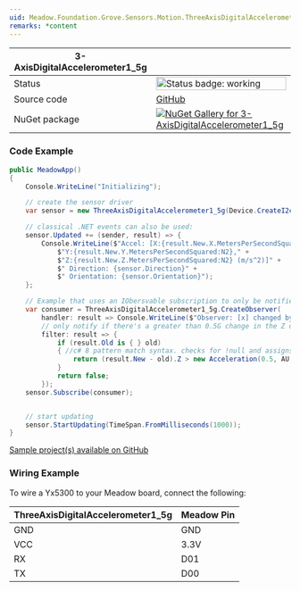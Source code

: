 ```yaml
---
uid: Meadow.Foundation.Grove.Sensors.Motion.ThreeAxisDigitalAccelerometer1_5g
remarks: *content
---
```


| 3-AxisDigitalAccelerometer1_5g | |
|--------|--------|
| Status | <img src="https://img.shields.io/badge/Working-brightgreen" style="width: auto; height: -webkit-fill-available;" alt="Status badge: working" /> |
| Source code | [GitHub](https://github.com/WildernessLabs/Meadow.Foundation.Grove/tree/main/Source/3-AxisDigitalAccelerometer_1_5g) |
| NuGet package | <a href="https://www.nuget.org/packages/Meadow.Foundation.Grove.Sensors.Motion.3-AxisDigitalAccelerometer1_5g/" target="_blank"><img src="https://img.shields.io/nuget/v/Meadow.Foundation.Grove.Sensors.Motion.3-AxisDigitalAccelerometer1_5g.svg?label=Meadow.Foundation.Grove.Sensors.Motion.3-AxisDigitalAccelerometer1_5g" alt="NuGet Gallery for 3-AxisDigitalAccelerometer1_5g" /></a> |

### Code Example

```csharp
public MeadowApp()
{
    Console.WriteLine("Initializing");

    // create the sensor driver
    var sensor = new ThreeAxisDigitalAccelerometer1_5g(Device.CreateI2cBus());

    // classical .NET events can also be used:
    sensor.Updated += (sender, result) => {
        Console.WriteLine($"Accel: [X:{result.New.X.MetersPerSecondSquared:N2}," +
            $"Y:{result.New.Y.MetersPerSecondSquared:N2}," +
            $"Z:{result.New.Z.MetersPerSecondSquared:N2} (m/s^2)]" +
            $" Direction: {sensor.Direction}" +
            $" Orientation: {sensor.Orientation}");
    };

    // Example that uses an IObersvable subscription to only be notified when the filter is satisfied
    var consumer = ThreeAxisDigitalAccelerometer1_5g.CreateObserver(
        handler: result => Console.WriteLine($"Observer: [x] changed by threshold; new [x]: X:{result.New.X:N2}, old: X:{result.Old?.X:N2}"),
        // only notify if there's a greater than 0.5G change in the Z direction
        filter: result => {
            if (result.Old is { } old)
            { //c# 8 pattern match syntax. checks for !null and assigns var.
                return (result.New - old).Z > new Acceleration(0.5, AU.Gravity);
            }
            return false;
        });
    sensor.Subscribe(consumer);


    // start updating
    sensor.StartUpdating(TimeSpan.FromMilliseconds(1000));
}

```

[Sample project(s) available on GitHub](https://github.com/WildernessLabs/Meadow.Foundation.Grove/tree/main/Source/3-AxisDigitalAccelerometer_1_5g/Sample/3-AxisDigitalAccelerometer1_5g_Sample)

### Wiring Example

To wire a Yx5300 to your Meadow board, connect the following:

| ThreeAxisDigitalAccelerometer1_5g | Meadow Pin |
|--------|------------|
| GND    | GND        |
| VCC    | 3.3V       |
| RX     | D01        |
| TX     | D00        |

